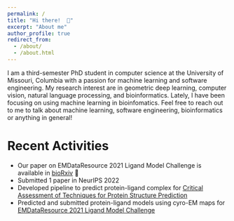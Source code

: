 ```yaml
---
permalink: /
title: "Hi there!  👋"
excerpt: "About me"
author_profile: true
redirect_from: 
  - /about/
  - /about.html
---
```


I am a third-semester PhD student in computer science at the University of Missouri, Columbia with a passion for machine learning and software engineering.
My research interest are in geometric deep learning, computer vision, natural language processing, and bioinformatics. Lately, I have been focusing on using machine learning in bioinfomatics. 
Feel free to reach out to me to talk about machine learning, software engineering, bioinformatics or anything in general! 

# Recent Activities

* Our paper on EMDataResource 2021 Ligand Model Challenge is available in [bioRxiv](https://www.biorxiv.org/content/10.1101/2022.05.27.493799v1) :star2: 
* Submitted 1 paper in NeurIPS 2022
* Developed pipeline to predict protein-ligand complex for [Critical Assessment of Techniques for Protein Structure Prediction](https://predictioncenter.org/casp15/index.cgi)
* Predicted and submitted protein-ligand models using cyro-EM maps for [EMDataResource 2021 Ligand Model Challenge](https://challenges.emdataresource.org/?q=2021-model-challenge)

